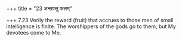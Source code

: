 +++
title = "23 अन्तवत्तु फलम्"

+++
7.23 Verily the reward (fruit) that accrues to those men of small
intelligence is finite. The worshippers of the gods go to them, but My
devotees come to Me.
